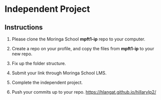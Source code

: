 # Independent Project

## Instructions
  1) Please clone the Moringa School **mpft1-ip** repo to your computer.

  2) Create a repo on your profile, and copy the files from **mpft1-ip** to your new repo.

  3) Fix up the folder structure.

  4) Submit your link through Moringa School LMS.

  5) Complete the independent project.

  6) Push your commits up to your repo.
  https://hlangat.github.io/hillaryIp2/
